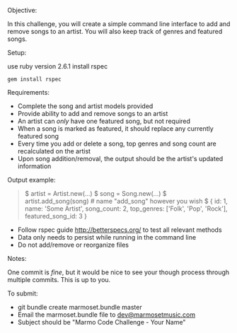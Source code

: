 Objective:

In this challenge, you will create a simple command line interface to add and remove songs to an artist. You will also keep track of genres and featured songs.

Setup:

use ruby version 2.6.1
install rspec

`gem install rspec`

Requirements:

* Complete the song and artist models provided
* Provide ability to add and remove songs to an artist
* An artist can *only* have one featured song, but not required
* When a song is marked as featured, it should replace any currently featured song
* Every time you add or delete a song, top genres and song count are recalculated on the artist
* Upon song addition/removal, the output should be the artist's updated information

Output example:

> $ artist = Artist.new(...)
> $ song = Song.new(...)
> $ artist.add_song(song) # name "add_song" however you wish
> $ { id: 1, name: 'Some Artist', song_count: 2, top_genres: ['Folk', 'Pop', 'Rock'], featured_song_id: 3 }

* Follow rspec guide http://betterspecs.org/ to test all relevant methods
* Data only needs to persist while running in the command line
* Do not add/remove or reorganize files

Notes:

One commit is _fine_, but it would be nice to see your though process through multiple commits. This is up to you.

To submit:

* git bundle create marmoset.bundle master
* Email the marmoset.bundle file to dev@marmosetmusic.com
* Subject should be "Marmo Code Challenge - Your Name"
